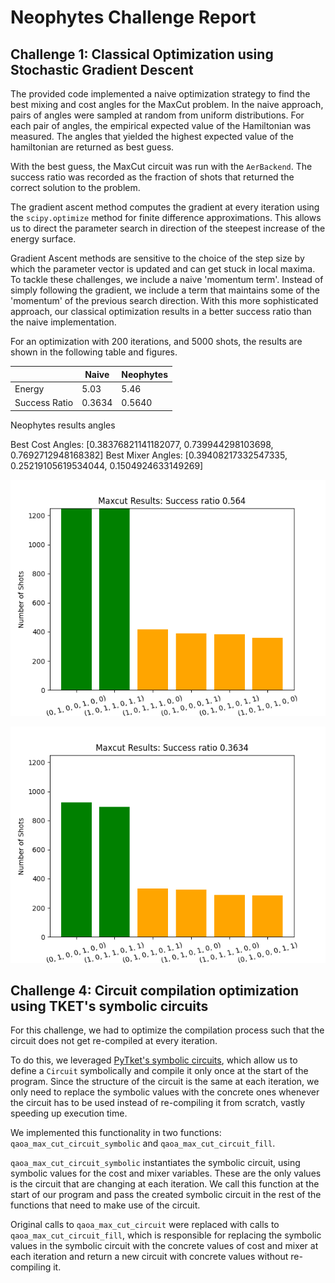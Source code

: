 # Neophytes Challenge Report


## Challenge 1: Classical Optimization using Stochastic Gradient Descent

The provided code implemented a naive optimization strategy to find the best mixing and cost angles for the MaxCut problem.
In the naive approach, pairs of angles were sampled at random from uniform distributions.
For each pair of angles, the empirical expected value of the Hamiltonian was measured. The angles that yielded the highest expected value of the hamiltonian are returned as best guess.

With the best guess, the MaxCut circuit was run with the `AerBackend`. The success ratio was recorded as the fraction of shots that returned the correct solution to the problem.

The gradient ascent method computes the gradient at every iteration using the `scipy.optimize` method for finite difference approximations. This allows us to direct the parameter search in direction of the steepest increase of the energy surface.

Gradient Ascent methods are sensitive to the choice of the step size by which the parameter vector is updated and can get stuck in local maxima.
To tackle these challenges, we include a naive 'momentum term'. Instead of simply following the gradient, we include a term that maintains some of the 'momentum' of the previous search direction. With this more sophisticated approach, our classical optimization results in a better success ratio than the naive implementation.



For an optimization with 200 iterations, and 5000 shots, the results are shown in the following table and figures.

|               | Naive  | Neophytes |
|---------------|--------|-----------|
| Energy        | 5.03   | 5.46      |
| Success Ratio | 0.3634 | 0.5640    |

Neophytes results angles

Best Cost Angles: [0.38376821141182077, 0.739944298103698, 0.7692712948168382]
Best Mixer Angles: [0.39408217332547335, 0.25219105619534044, 0.1504924633149269]

![Gradient Ascent Method with Momentum Term](neophytes.png)

![Naive Optimization](naive.png)

## Challenge 4: Circuit compilation optimization using TKET's symbolic circuits

For this challenge, we had to optimize the compilation process such that the circuit
does not get re-compiled at every iteration.

To do this, we leveraged [PyTket's symbolic circuits](https://cqcl.github.io/pytket/manual/manual_compiler.html#compiling-symbolic-circuits),
which allow us to define a `Circuit` symbolically and compile it only once at the
start of the program. Since the structure of the circuit is the same at each iteration,
we only need to replace the symbolic values with the concrete ones whenever the circuit
has to be used instead of re-compiling it from scratch, vastly speeding up execution time.

We implemented this functionality in two functions: `qaoa_max_cut_circuit_symbolic` and
`qaoa_max_cut_circuit_fill`.

`qaoa_max_cut_circuit_symbolic` instantiates the symbolic circuit, using symbolic
values for the cost and mixer variables. These are the only values is the circuit that
are changing at each iteration. We call this function at the start of our program
and pass the created symbolic circuit in the rest of the functions that need to make
use of the circuit.

Original calls to `qaoa_max_cut_circuit` were replaced with calls to `qaoa_max_cut_circuit_fill`,
which is responsible for replacing the symbolic values in the symbolic circuit with the
concrete values of cost and mixer at each iteration and return a new circuit with
concrete values without re-compiling it.

